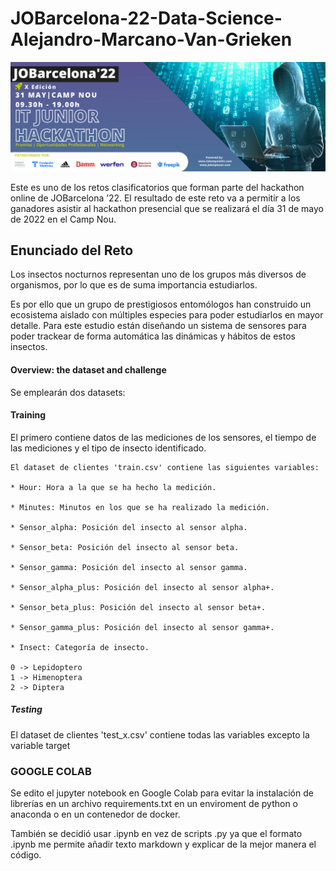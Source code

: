 # JOBarcelona-22-Data-Science-Alejandro-Marcano-Van-Grieken

![Alt Text](images/hackathon.png)

Este es uno de los retos clasificatorios que forman parte del hackathon online de JOBarcelona ’22. El resultado de este reto va a permitir a los ganadores asistir al hackathon presencial que se realizará el día 31 de mayo de 2022 en el Camp Nou.

## Enunciado del Reto


Los insectos nocturnos representan uno de los grupos más diversos de organismos, por lo que es de suma importancia estudiarlos.

Es por ello que un grupo de prestigiosos entomólogos han construido un ecosistema aislado con múltiples especies para poder estudiarlos en mayor detalle. Para este estudio están diseñando un sistema de sensores para poder trackear de forma automática las dinámicas y hábitos de estos insectos.

#### Overview: the dataset and challenge
Se emplearán dos datasets:

#### Training
El primero contiene datos de las mediciones de los sensores, el tiempo de las mediciones y el tipo de insecto identificado.

```
El dataset de clientes 'train.csv' contiene las siguientes variables:

* Hour: Hora a la que se ha hecho la medición.

* Minutes: Minutos en los que se ha realizado la medición.

* Sensor_alpha: Posición del insecto al sensor alpha.

* Sensor_beta: Posición del insecto al sensor beta.

* Sensor_gamma: Posición del insecto al sensor gamma.

* Sensor_alpha_plus: Posición del insecto al sensor alpha+.

* Sensor_beta_plus: Posición del insecto al sensor beta+.

* Sensor_gamma_plus: Posición del insecto al sensor gamma+.

* Insect: Categoría de insecto.

0 -> Lepidoptero
1 -> Himenoptera
2 -> Diptera
```

##### Testing
El dataset de clientes 'test_x.csv' contiene todas las variables excepto la variable target



### GOOGLE COLAB

Se edito el jupyter notebook en Google Colab para evitar la instalación de librerías en un archivo requirements.txt en un enviroment de python o anaconda o en un contenedor de docker. 

También se decidió usar .ipynb en vez de scripts .py ya que el formato .ipynb me permite añadir texto markdown y explicar de la mejor manera el código. 